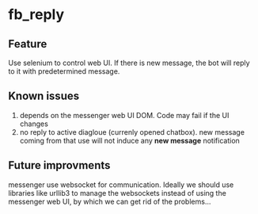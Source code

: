 # fb_reply
## Feature
Use selenium to control web UI. If there is new message, the bot will reply to it with predetermined message.

## Known issues
1. depends on the messenger web UI DOM. Code may fail if the UI changes
2. no reply to active diagloue (currenly opened chatbox). new message coming from that use will not induce any <b>new message</b> notification

## Future improvments
messenger use websocket for communication. Ideally we should use libraries like urllib3 to manage the websockets instead of using the messenger web UI, by which we can get rid of the problems...
